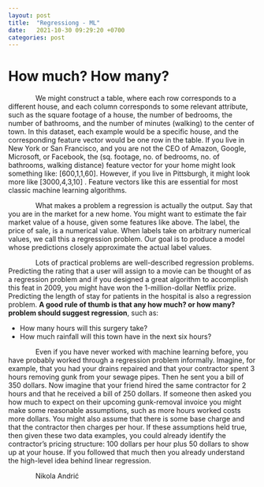 ```yaml
---
layout: post
title:  "Regressiong - ML"
date:   2021-10-30 09:29:20 +0700
categories: post
---
```


# How much? How many?

&nbsp;&nbsp;&nbsp;&nbsp;&nbsp;&nbsp;&nbsp;&nbsp;&nbsp;&nbsp;&nbsp;&nbsp;&nbsp;
We might construct a table, where each row corresponds to a different house, and each column corresponds to some relevant attribute,
such as the square footage of a house, the number of bedrooms, the number of bathrooms, and the number of minutes (walking) 
to the center of town. In this dataset, each example would be a specific house, and the corresponding feature vector would be 
one row in the table. If you live in New York or San Francisco, and you are not the CEO of Amazon, Google, Microsoft, or Facebook,
the (sq. footage, no. of bedrooms, no. of bathrooms, walking distance) feature vector for your home might look something like:  [600,1,1,60]. 
However, if you live in Pittsburgh, it might look more like  [3000,4,3,10] . Feature vectors like this are essential for most 
classic machine learning algorithms.

&nbsp;&nbsp;&nbsp;&nbsp;&nbsp;&nbsp;&nbsp;&nbsp;&nbsp;&nbsp;&nbsp;&nbsp;&nbsp;
What makes a problem a regression is actually the output. Say that you are in the market for a new home. You might want to estimate 
the fair market value of a house, given some features like above. The label, the price of sale, is a numerical value. When labels
take on arbitrary numerical values, we call this a regression problem. Our goal is to produce a model whose predictions closely
approximate the actual label values.

&nbsp;&nbsp;&nbsp;&nbsp;&nbsp;&nbsp;&nbsp;&nbsp;&nbsp;&nbsp;&nbsp;&nbsp;&nbsp;
Lots of practical problems are well-described regression problems. Predicting the rating that a user will assign to a movie can 
be thought of as a regression problem and if you designed a great algorithm to accomplish this feat in 2009, you might have won 
the 1-million-dollar Netflix prize. Predicting the length of stay for patients in the hospital is also a regression problem. 
**A good rule of thumb is that any how much? or how many? problem should suggest regression**, such as:

- How many hours will this surgery take?
- How much rainfall will this town have in the next six hours?

&nbsp;&nbsp;&nbsp;&nbsp;&nbsp;&nbsp;&nbsp;&nbsp;&nbsp;&nbsp;&nbsp;&nbsp;&nbsp;
Even if you have never worked with machine learning before, you have probably worked through a regression problem informally. 
Imagine, for example, that you had your drains repaired and that your contractor spent 3 hours removing gunk from your sewage pipes.
Then he sent you a bill of 350 dollars. Now imagine that your friend hired the same contractor for 2 hours and that he 
received a bill of 250 dollars. If someone then asked you how much to expect on their upcoming gunk-removal invoice you might make 
some reasonable assumptions, such as more hours worked costs more dollars. You might also assume that there is some base charge and 
that the contractor then charges per hour. If these assumptions held true, then given these two data examples, you could already 
identify the contractor’s pricing structure: 100 dollars per hour plus 50 dollars to show up at your house. If you followed that
much then you already understand the high-level idea behind linear regression.


 &nbsp;&nbsp;&nbsp;&nbsp;&nbsp;&nbsp;&nbsp;&nbsp;&nbsp;&nbsp;&nbsp;&nbsp;&nbsp;
 Nikola Andrić
 
